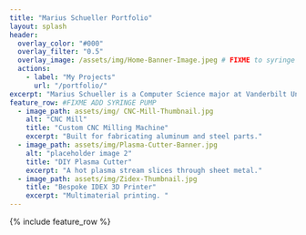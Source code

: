 ```yaml
---
title: "Marius Schueller Portfolio"
layout: splash
header:
  overlay_color: "#000"
  overlay_filter: "0.5"
  overlay_image: /assets/img/Home-Banner-Image.jpeg # FIXME to syringe pump
  actions:
    - label: "My Projects"
      url: "/portfolio/"
excerpt: "Marius Schueller is a Computer Science major at Vanderbilt University."
feature_row: #FIXME ADD SYRINGE PUMP
  - image_path: assets/img/ CNC-Mill-Thumbnail.jpg
    alt: "CNC Mill"
    title: "Custom CNC Milling Machine"
    excerpt: "Built for fabricating aluminum and steel parts." 
  - image_path: assets/img/Plasma-Cutter-Banner.jpg
    alt: "placeholder image 2"
    title: "DIY Plasma Cutter"
    excerpt: "A hot plasma stream slices through sheet metal."
  - image_path: assets/img/Zidex-Thumbnail.jpg
    title: "Bespoke IDEX 3D Printer"
    excerpt: "Multimaterial printing. "
---
```


{% include feature_row %}

